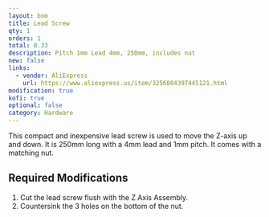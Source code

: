 ```yaml
---
layout: bom
title: Lead Screw
qty: 1
orders: 1
total: 8.33
description: Pitch 1mm Lead 4mm, 250mm, includes nut
new: false
links:
  - vendor: AliExpress
    url: https://www.aliexpress.us/item/3256804397445121.html
modification: true
kofi: true
optional: false
category: Hardware
---
```


This compact and inexpensive lead screw is used to move the Z-axis up and down. It is 250mm long with a 4mm lead and 1mm
pitch. It comes with a matching nut.

## Required Modifications

1. Cut the lead screw flush with the Z Axis Assembly.
2. Countersink the 3 holes on the bottom of the nut.

